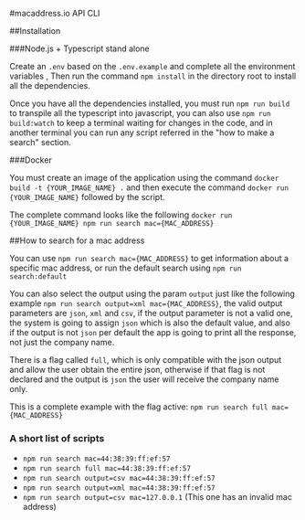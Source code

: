 #macaddress.io API CLI

##Installation

###Node.js + Typescript stand alone

Create an ```.env``` based on the ```.env.example``` and complete all the environment variables , Then run the command ```npm install``` in the directory root to install all the dependencies.

Once you have all the dependencies installed, you must run ```npm run build``` to transpile all the typescript into javascript,
you can also use ```npm run build:watch``` to keep a terminal waiting for changes in the code, and in another terminal you can run any script referred in the "how to make a search" section.

###Docker

You must create an image of the application using the command ```docker build -t {YOUR_IMAGE_NAME} .``` and then execute the command ```docker run {YOUR_IMAGE_NAME}``` followed by the script.

The complete command looks like the following ```docker run {YOUR_IMAGE_NAME} npm run search mac={MAC_ADDRESS}```

##How to search for a mac address

You can use ```npm run search mac={MAC_ADDRESS}``` to get information about a specific mac address, or run the default search using ```npm run search:default```

You can also select the output using the param ```output``` just like the following example ```npm run search output=xml mac={MAC_ADDRESS}```, 
the valid output parameters are ```json```, ```xml``` and ```csv```, if the output parameter is not a valid one, the system is going to assign ```json``` 
which is also the default value, and also if the output is not ```json``` per default the app is going to print all the response, not just the company name. 

There is a flag called ```full```, which is only compatible with the json output and allow the user obtain the entire json,
otherwise if that flag is not declared and the output is ```json``` the user will receive the company name only.

This is a complete example with the flag active: ```npm run search full mac={MAC_ADDRESS}``` 

### A short list of scripts

- ```npm run search mac=44:38:39:ff:ef:57```
- ```npm run search full mac=44:38:39:ff:ef:57```
- ```npm run search output=csv mac=44:38:39:ff:ef:57```
- ```npm run search output=xml mac=44:38:39:ff:ef:57```
- ```npm run search output=csv mac=127.0.0.1``` (This one has an invalid mac address)
